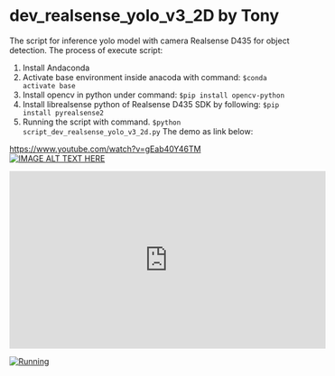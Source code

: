 # dev_realsense_yolo_v3_2D by Tony 
The script for inference yolo model with camera Realsense D435 for object detection. 
The process of execute script: 
1. Install Andaconda 
2. Activate base environment inside anacoda with command:
`$conda activate base`
3. Install opencv in python under command:
`$pip install opencv-python`
4. Install librealsense python of Realsense D435 SDK by following:
`$pip install pyrealsense2`
5. Running the script with command.
`$python script_dev_realsense_yolo_v3_2d.py`
The demo as link below:

https://www.youtube.com/watch?v=gEab40Y46TM
[![IMAGE ALT TEXT HERE](https://img.youtube.com/vi/YOUTUBE_VIDEO_ID_HERE/0.jpg)](https://www.youtube.com/watch?v=https://www.youtube.com/watch?v=gEab40Y46TM)

<iframe width="560" height="315"
src="https://www.youtube.com/watch?v=gEab40Y46TM" 
frameborder="0" 
allow="accelerometer; autoplay; encrypted-media; gyroscope; picture-in-picture" 
allowfullscreen></iframe>


[![Running](https://yt-embed.herokuapp.com/embed?v=StTqXEQ2l-Y)](https://www.youtube.com/watch?v=gEab40Y46TM "Running")
